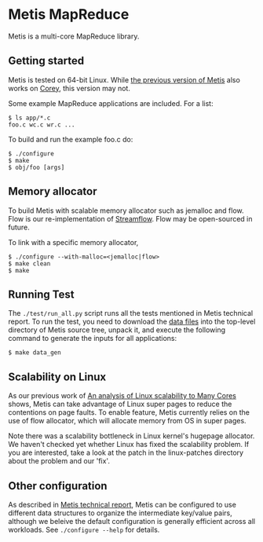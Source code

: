 Metis MapReduce
===============

Metis is a multi-core MapReduce library.

Getting started
---------------
Metis is tested on 64-bit Linux. While [the previous version of Metis](http://pdos.csail.mit.edu/metis/)
also works on [Corey](http://pdos.csail.mit.edu/papers/corey:osdi08.pdf),
this version may not.

Some example MapReduce applications are included.  For a list:

    $ ls app/*.c
    foo.c wc.c wr.c ...

To build and run the example foo.c do:

    $ ./configure
    $ make
    $ obj/foo [args]

Memory allocator
----------------

To build Metis with scalable memory allocator such as jemalloc and flow.  Flow
is our re-implementation of [Streamflow](http://people.cs.vt.edu/~scschnei/streamflow/).
Flow may be open-sourced in future.

To link with a specific memory allocator,

    $ ./configure --with-malloc=<jemalloc|flow>
    $ make clean
    $ make

Running Test
------------

The `./test/run_all.py` script runs all the tests mentioned in Metis technical
report. To run the test, you need to download the 
[data files](http://pdos.csail.mit.edu/metis/data2.tar.gz) into the top-level directory of
Metis source tree, unpack it, and execute the following command to generate the
inputs for all applications:

    $ make data_gen

Scalability on Linux
--------------------
As our previous work of 
[An analysis of Linux scalability to Many Cores](http://pdos.csail.mit.edu/mosbench/) shows, Metis can take advantage of Linux
super pages to reduce the contentions on page faults. To enable feature, Metis
currently relies on the use of flow allocator, which will allocate memory from OS
in super pages.

Note there was a scalability bottleneck in Linux kernel's hugepage
allocator. We haven't checked yet whether Linux has fixed the scalability
problem. If you are interested, take a look at the patch in the
linux-patches directory about the problem and our 'fix'.

Other configuration
-------------------
As described in [Metis technical report](http://pdos.csail.mit.edu/papers/metis:mittr10.pdf),
Metis can be configured to use
different data structures to organize the intermediate key/value pairs,
although we beleive the default configuration is generally efficient
across all workloads. See `./configure --help` for details.

